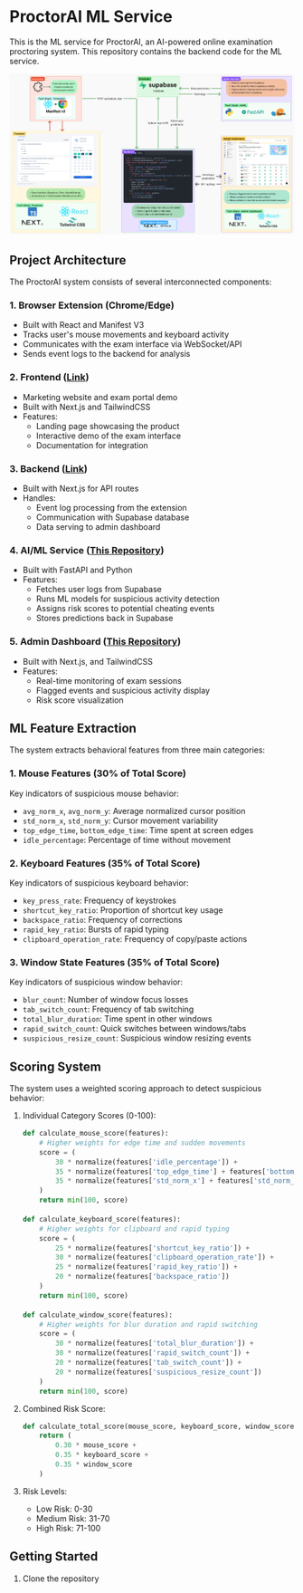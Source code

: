 # ProctorAI ML Service

This is the ML service for ProctorAI, an AI-powered online examination proctoring system. This repository contains the backend code for the ML service.


![ProctorAI Architecture](./images/architecture/architecture-proctorai.webp)

## Project Architecture

The ProctorAI system consists of several interconnected components:

### 1. Browser Extension (Chrome/Edge)
- Built with React and Manifest V3
- Tracks user's mouse movements and keyboard activity
- Communicates with the exam interface via WebSocket/API
- Sends event logs to the backend for analysis

### 2. Frontend ([Link](https://github.com/CubeStar1/proctorai-frontend))
- Marketing website and exam portal demo
- Built with Next.js and TailwindCSS
- Features:
  - Landing page showcasing the product
  - Interactive demo of the exam interface
  - Documentation for integration


### 3. Backend ([Link](https://github.com/CubeStar1/proctorai-admin))
- Built with Next.js for API routes
- Handles:
  - Event log processing from the extension
  - Communication with Supabase database
  - Data serving to admin dashboard

### 4. AI/ML Service ([This Repository](https://github.com/CubeStar1/proctorai-ai-service))
- Built with FastAPI and Python
- Features:
  - Fetches user logs from Supabase
  - Runs ML models for suspicious activity detection
  - Assigns risk scores to potential cheating events
  - Stores predictions back in Supabase

### 5. Admin Dashboard ([This Repository](https://github.com/CubeStar1/proctorai-admin))
- Built with Next.js, and TailwindCSS
- Features:
  - Real-time monitoring of exam sessions
  - Flagged events and suspicious activity display
  - Risk score visualization

## ML Feature Extraction

The system extracts behavioral features from three main categories:

### 1. Mouse Features (30% of Total Score)
Key indicators of suspicious mouse behavior:
- `avg_norm_x`, `avg_norm_y`: Average normalized cursor position
- `std_norm_x`, `std_norm_y`: Cursor movement variability
- `top_edge_time`, `bottom_edge_time`: Time spent at screen edges
- `idle_percentage`: Percentage of time without movement

### 2. Keyboard Features (35% of Total Score)
Key indicators of suspicious keyboard behavior:
- `key_press_rate`: Frequency of keystrokes
- `shortcut_key_ratio`: Proportion of shortcut key usage
- `backspace_ratio`: Frequency of corrections
- `rapid_key_ratio`: Bursts of rapid typing
- `clipboard_operation_rate`: Frequency of copy/paste actions

### 3. Window State Features (35% of Total Score)
Key indicators of suspicious window behavior:
- `blur_count`: Number of window focus losses
- `tab_switch_count`: Frequency of tab switching
- `total_blur_duration`: Time spent in other windows
- `rapid_switch_count`: Quick switches between windows/tabs
- `suspicious_resize_count`: Suspicious window resizing events

## Scoring System

The system uses a weighted scoring approach to detect suspicious behavior:

1. Individual Category Scores (0-100):
   ```python
   def calculate_mouse_score(features):
       # Higher weights for edge time and sudden movements
       score = (
           30 * normalize(features['idle_percentage']) +
           35 * normalize(features['top_edge_time'] + features['bottom_edge_time']) +
           35 * normalize(features['std_norm_x'] + features['std_norm_y'])
       )
       return min(100, score)

   def calculate_keyboard_score(features):
       # Higher weights for clipboard and rapid typing
       score = (
           25 * normalize(features['shortcut_key_ratio']) +
           30 * normalize(features['clipboard_operation_rate']) +
           25 * normalize(features['rapid_key_ratio']) +
           20 * normalize(features['backspace_ratio'])
       )
       return min(100, score)

   def calculate_window_score(features):
       # Higher weights for blur duration and rapid switching
       score = (
           30 * normalize(features['total_blur_duration']) +
           30 * normalize(features['rapid_switch_count']) +
           20 * normalize(features['tab_switch_count']) +
           20 * normalize(features['suspicious_resize_count'])
       )
       return min(100, score)
   ```

2. Combined Risk Score:
   ```python
   def calculate_total_score(mouse_score, keyboard_score, window_score):
       return (
           0.30 * mouse_score +
           0.35 * keyboard_score +
           0.35 * window_score
       )
   ```

3. Risk Levels:
   - Low Risk: 0-30
   - Medium Risk: 31-70
   - High Risk: 71-100

## Getting Started

1. Clone the repository

```